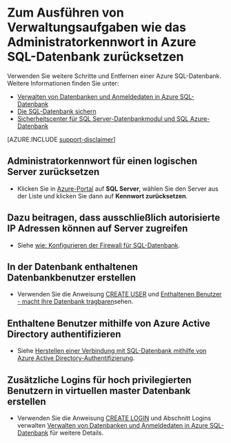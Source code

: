 <properties
    pageTitle="Wie führen Sie Verwaltungsaufgaben, z. B. Administratorkennwort zurücksetzen | Microsoft Azure"
    description="Beschreibt, wie allgemeine Verwaltungsaufgaben in SQL-Datenbank. Administratorkennwort gewähren und Entziehen von Access beispielsweise zurücksetzen."
    services="sql-database"
    documentationCenter=""
    authors="v-shysun"
    manager="felixwu"
    editor=""
    keywords="Administratorkennwort zurücksetzen"/>

<tags
    ms.service="sql-database"
    ms.workload="data-management"
    ms.tgt_pltfrm="na"
    ms.devlang="na"
    ms.topic="article"
    ms.date="09/13/2016"
    ms.author="v-shysun"/>

# <a name="how-to-perform-common-administrative-tasks-such-as-resetting-admin-password-in-azure-sql-database"></a>Zum Ausführen von Verwaltungsaufgaben wie das Administratorkennwort in Azure SQL-Datenbank zurücksetzen
Verwenden Sie weitere Schritte und Entfernen einer Azure SQL-Datenbank. Weitere Informationen finden Sie unter:

- [Verwalten von Datenbanken und Anmeldedaten in Azure SQL-Datenbank](sql-database-manage-logins.md)
- [Die SQL-Datenbank sichern](sql-database-security.md)
- [Sicherheitscenter für SQL Server-Datenbankmodul und SQL Azure-Datenbank](https://msdn.microsoft.com/library/bb510589)


[AZURE.INCLUDE [support-disclaimer](../../includes/support-disclaimer.md)]

## <a name="to-reset-admin-password-for-a-logical-server"></a>Administratorkennwort für einen logischen Server zurücksetzen

- Klicken Sie in [Azure-Portal](https://portal.azure.com) auf **SQL Server**, wählen Sie den Server aus der Liste und klicken Sie dann auf **Kennwort zurücksetzen**.

## <a name="to-help-make-sure-only-authorized-ip-addresses-are-allowed-to-access-the-server"></a>Dazu beitragen, dass ausschließlich autorisierte IP Adressen können auf Server zugreifen
- Siehe [wie: Konfigurieren der Firewall für SQL-Datenbank](sql-database-configure-firewall-settings.md).

## <a name="to-create-contained-database-users-in-the-user-database"></a>In der Datenbank enthaltenen Datenbankbenutzer erstellen
- Verwenden Sie die Anweisung [CREATE USER](https://msdn.microsoft.com/library/ms173463.aspx) und [Enthaltenen Benutzer - macht Ihre Datenbank tragbaren](https://msdn.microsoft.com/library/ff929188.aspx)sehen.

## <a name="to-authenticate-contained-database-users-by-using-your-azure-active-directory"></a>Enthaltene Benutzer mithilfe von Azure Active Directory authentifizieren
- Siehe [Herstellen einer Verbindung mit SQL-Datenbank mithilfe von Azure Active Directory-Authentifizierung](sql-database-aad-authentication.md).

## <a name="to-create-additional-logins-for-high-privileged-users-in-the-virtual-master-database"></a>Zusätzliche Logins für hoch privilegierten Benutzern in virtuellen master Datenbank erstellen
- Verwenden Sie die Anweisung [CREATE LOGIN](https://msdn.microsoft.com/library/ms189751.aspx) und Abschnitt Logins verwalten [Verwalten von Datenbanken und Anmeldedaten in Azure SQL-Datenbank](sql-database-manage-logins.md) für weitere Details.
